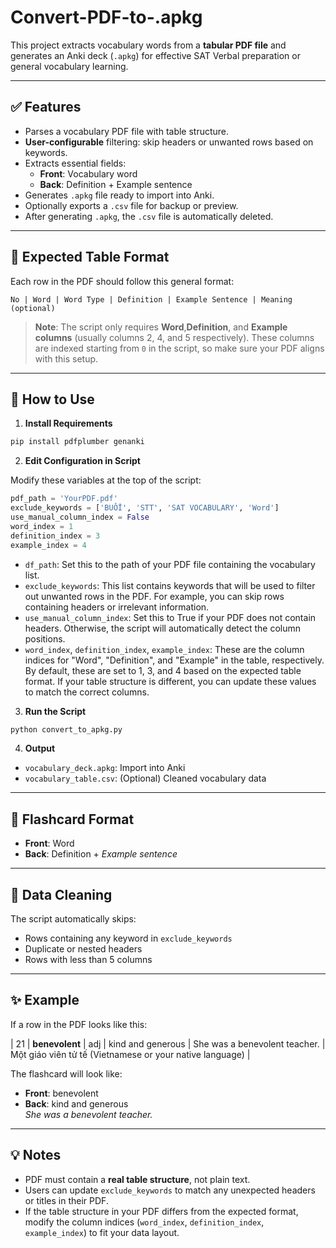 
# Convert-PDF-to-.apkg 

This project extracts vocabulary words from a **tabular PDF file** and generates an Anki deck (`.apkg`) for effective SAT Verbal preparation or general vocabulary learning.

---

## ✅ Features

- Parses a vocabulary PDF file with table structure.
- **User-configurable** filtering: skip headers or unwanted rows based on keywords.
- Extracts essential fields:
  - **Front**: Vocabulary word
  - **Back**: Definition + Example sentence
- Generates `.apkg` file ready to import into Anki.
- Optionally exports a `.csv` file for backup or preview.
- After generating `.apkg`, the `.csv` file is automatically deleted.

---

## 📂 Expected Table Format

Each row in the PDF should follow this general format:

`No | Word | Word Type | Definition | Example Sentence | Meaning (optional)`

> **Note**: The script only requires **Word**,**Definition**, and **Example columns** (usually columns 2, 4, and 5 respectively). These columns are indexed starting from `0` in the script, so make sure your PDF aligns with this setup.


---

## 🚀 How to Use

1. **Install Requirements**

```bash
pip install pdfplumber genanki
```

2. **Edit Configuration in Script**

Modify these variables at the top of the script:

```python
pdf_path = 'YourPDF.pdf' 
exclude_keywords = ['BUỔI', 'STT', 'SAT VOCABULARY', 'Word'] 
use_manual_column_index = False  
word_index = 1 
definition_index = 3  
example_index = 4  
```
- `df_path`: Set this to the path of your PDF file containing the vocabulary list.
- `exclude_keywords`: This list contains keywords that will be used to filter out unwanted rows in the PDF. For example, you can skip rows containing headers or irrelevant information.
- `use_manual_column_index`: Set this to True if your PDF does not contain headers. Otherwise, the script will automatically detect the column positions.
- `word_index`, `definition_index`, `example_index`: These are the column indices for "Word", "Definition", and "Example" in the table, respectively. By default, these are set to 1, 3, and 4 based on the expected table format. If your table structure is different, you can update these values to match the correct columns.

3. **Run the Script**

```bash
python convert_to_apkg.py
```

4. **Output**

- `vocabulary_deck.apkg`: Import into Anki
- `vocabulary_table.csv`: (Optional) Cleaned vocabulary data

---

## 🧠 Flashcard Format

- **Front**: Word
- **Back**: Definition + _Example sentence_

---

## 🧹 Data Cleaning

The script automatically skips:

- Rows containing any keyword in `exclude_keywords`
- Duplicate or nested headers
- Rows with less than 5 columns

---

## ✨ Example

If a row in the PDF looks like this:

| 21 | **benevolent** | adj | kind and generous | She was a benevolent teacher. | Một giáo viên tử tế (Vietnamese or your native language) |

The flashcard will look like:

- **Front**: benevolent
- **Back**: kind and generous  
  _She was a benevolent teacher._

---

## 💡 Notes

- PDF must contain a **real table structure**, not plain text.
- Users can update `exclude_keywords` to match any unexpected headers or titles in their PDF.
- If the table structure in your PDF differs from the expected format, modify the column indices (`word_index`, `definition_index`, `example_index`) to fit your data layout.


